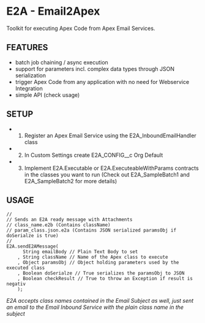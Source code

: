 # E2A - Email2Apex #

Toolkit for executing Apex Code from Apex Email Services.

## FEATURES ##
* batch job chaining / async execution
* support for parameters incl. complex data types through JSON serialization
* trigger Apex Code from any application with no need for Webservice Integration
* simple API (check usage)

## SETUP ##
* 1) Register an Apex Email Service using the E2A_InboundEmailHandler class
* 2) In Custom Settings create E2A_CONFIG__c Org Default
* 3) Implement E2A.Executable or E2A.ExecuteableWithParams contracts in the classes you want to run (Check out E2A_SampleBatch1 and E2A_SampleBatch2 for more details)


## USAGE ##

	//
	// Sends an E2A ready message with Attachments
	// class_name.e2b (Contains className)
	// param_class.json.e2a (Contains JSON serialized paramsObj if doSerialze is true)
	//
	E2A.sendE2AMessage(
		  String emailBody // Plain Text Body to set
		, String className // Name of the Apex class to execute
		, Object paramsObj // Object holding parameters used by the executed class
		, Boolean doSerialze // True serializes the paramsObj to JSON
		, Boolean checkResult // True to throw an Exception if result is negativ
		);


_E2A accepts class names contained in the Email Subject as well, just sent an email to the Email Inbound Service with the plain class name in the subject_
